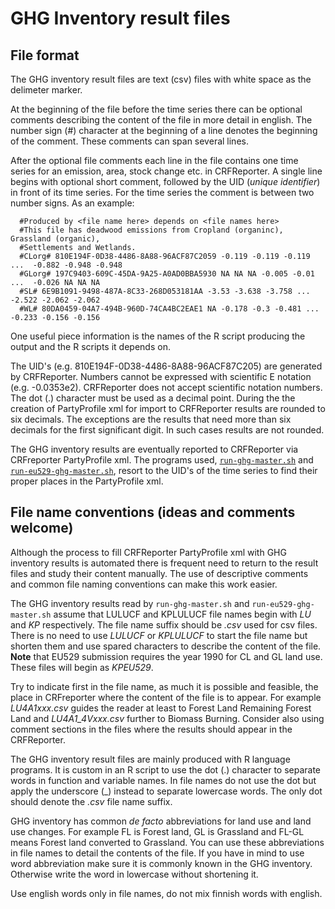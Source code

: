 # GHG Inventory result files

## File format

The GHG inventory result files are text (csv) files with white space as the delimeter marker.

At the beginning of the file before the time series there can be optional
comments describing the content of the file in more detail in english.
The number sign (#) character at the beginning of a line denotes the beginning of the comment. 
These comments can span several lines.

After the optional file comments each line in the file contains one time series for an emission, area, stock change etc. in CRFReporter.
A single line begins with optional short comment, followed by the UID (*unique identifier*) in front of its 
time series. For the time series the comment is between two number signs. As an example:

      #Produced by <file name here> depends on <file names here>
      #This file has deadwood emissions from Cropland (organinc), Grassland (organic),
      #Settlements and Wetlands.
      #CLorg# 810E194F-0D38-4486-8A88-96ACF87C2059 -0.119 -0.119 -0.119 ...  -0.882 -0.948 -0.948
      #GLorg# 197C9403-609C-45DA-9A25-A0AD0BBA5930 NA NA NA -0.005 -0.01 ...  -0.026 NA NA NA
      #SL# 6E9B1091-9498-487A-8C33-268D053181AA -3.53 -3.638 -3.758 ... -2.522 -2.062 -2.062
      #WL# 80DA0459-04A7-494B-960D-74CA4BC2EAE1 NA -0.178 -0.3 -0.481 ... -0.233 -0.156 -0.156

One useful piece information is the names of the R script producing the output and the R scripts it depends on. 

The UID's (e.g. 810E194F-0D38-4486-8A88-96ACF87C205) are generated by CRFReporter.
Numbers cannot be expressed with scientific E notation (e.g. -0.0353e2). CRFReporter does not accept scientific notation numbers.
The dot (.) character must be used as a decimal point. During the the creation of PartyProfile xml for import to CRFReporter results
are rounded to six decimals. The exceptions are the results that need more than six decimals for the first significant digit. 
In such cases results are not rounded. 

The GHG inventory results are eventually reported to  CRFReporter via CRFreporter PartyProfile xml.
The programs used, [`run-ghg-master.sh`](lukeghg/lukeghg/bin/run-ghg-master.sh) and
[`run-eu529-ghg-master.sh`](lukeghg/lukeghg/bin/run-eu529-ghg-master.sh), resort to
the UID's of the time series to find their proper places in the PartyProfile xml. 

## File name conventions (ideas and comments welcome)

Although the process to fill CRFReporter PartyProfile xml with GHG inventory results is automated
there is frequent need to return to the result files and study their content manually. 
The use of descriptive comments and common file naming conventions can make this work easier.  

The GHG inventory results read by `run-ghg-master.sh` and `run-eu529-ghg-master.sh` assume
that LULUCF and KPLULUCF file names begin with *LU* and *KP* respectively. The file name suffix should
be *.csv* used for csv files. There is no need to use *LULUCF* or *KPLULUCF* to start the file name but
shorten them and use spared characters to describe the content of the file. **Note** that EU529
submission requires the year 1990 for CL and GL land use. These files will begin as *KPEU529*.

Try to indicate first in the file name, as much it is possible and feasible, the place in CRFreporter
where the content of the file is to appear. For example *LU4A1xxx.csv* guides the reader
at least to Forest Land Remaining Forest Land and *LU4A1_4Vxxx.csv* further to Biomass Burning.
Consider also using comment sections in the files where the results should appear in the CRFReporter.

The GHG inventory result files are mainly produced with R language programs. It is custom
in an R script to use the dot (.) character to separate words in function and variable names.
In file names do not use the dot but apply the underscore (_) instead to separate lowercase words. The only
dot should denote the *.csv* file name suffix.

GHG inventory has common *de facto* abbreviations for land use and land use changes.
For example FL is Forest land, GL is Grassland and FL-GL means Forest land converted
to Grassland. You can use these abbreviations in file names to detail the contents of the file.
If you have in mind to use word abbreviation make sure it is commonly known in the GHG inventory. 
Otherwise write the word in lowercase without shortening it.

Use english words only in file names, do not mix finnish words with english.


